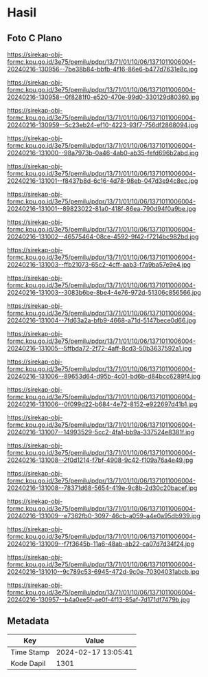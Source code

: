 # Hasil

## Foto C Plano

https://sirekap-obj-formc.kpu.go.id/3e75/pemilu/pdpr/13/71/01/10/06/1371011006004-20240216-130956--7be38b84-bbfb-4f16-86e6-b477d7631e8c.jpg

https://sirekap-obj-formc.kpu.go.id/3e75/pemilu/pdpr/13/71/01/10/06/1371011006004-20240216-130958--0f8281f0-e520-470e-99d0-330129d80360.jpg

https://sirekap-obj-formc.kpu.go.id/3e75/pemilu/pdpr/13/71/01/10/06/1371011006004-20240216-130959--5c23eb24-ef10-4223-93f7-756df2868094.jpg

https://sirekap-obj-formc.kpu.go.id/3e75/pemilu/pdpr/13/71/01/10/06/1371011006004-20240216-131000--98a7973b-0a46-4ab0-ab35-fefd696b2abd.jpg

https://sirekap-obj-formc.kpu.go.id/3e75/pemilu/pdpr/13/71/01/10/06/1371011006004-20240216-131001--f8437b8d-6c16-4d78-98eb-047d3e94c8ec.jpg

https://sirekap-obj-formc.kpu.go.id/3e75/pemilu/pdpr/13/71/01/10/06/1371011006004-20240216-131001--89823022-81a0-418f-86ea-790d94f0a9be.jpg

https://sirekap-obj-formc.kpu.go.id/3e75/pemilu/pdpr/13/71/01/10/06/1371011006004-20240216-131002--46575464-08ce-4592-9f42-f7214bc982bd.jpg

https://sirekap-obj-formc.kpu.go.id/3e75/pemilu/pdpr/13/71/01/10/06/1371011006004-20240216-131003--ffb21073-65c2-4cff-aab3-f7a9ba57e9e4.jpg

https://sirekap-obj-formc.kpu.go.id/3e75/pemilu/pdpr/13/71/01/10/06/1371011006004-20240216-131003--3083b6be-8be4-4e76-972d-51306c856566.jpg

https://sirekap-obj-formc.kpu.go.id/3e75/pemilu/pdpr/13/71/01/10/06/1371011006004-20240216-131004--7fd63a2a-bfb9-4668-a71d-5147bece0d66.jpg

https://sirekap-obj-formc.kpu.go.id/3e75/pemilu/pdpr/13/71/01/10/06/1371011006004-20240216-131005--5ffbda72-2f72-4aff-8cd3-50b3637592a1.jpg

https://sirekap-obj-formc.kpu.go.id/3e75/pemilu/pdpr/13/71/01/10/06/1371011006004-20240216-131006--89653d64-d95b-4c01-bd6b-d84bcc6289f4.jpg

https://sirekap-obj-formc.kpu.go.id/3e75/pemilu/pdpr/13/71/01/10/06/1371011006004-20240216-131006--0f099d22-b684-4e72-8152-e922697d41b1.jpg

https://sirekap-obj-formc.kpu.go.id/3e75/pemilu/pdpr/13/71/01/10/06/1371011006004-20240216-131007--14993529-5cc2-4fa1-bb9a-337524e8381f.jpg

https://sirekap-obj-formc.kpu.go.id/3e75/pemilu/pdpr/13/71/01/10/06/1371011006004-20240216-131008--2f0d1214-f7bf-4908-9c42-f109a76a4e49.jpg

https://sirekap-obj-formc.kpu.go.id/3e75/pemilu/pdpr/13/71/01/10/06/1371011006004-20240216-131008--78371d68-5654-419e-9c8b-2d30c20bacef.jpg

https://sirekap-obj-formc.kpu.go.id/3e75/pemilu/pdpr/13/71/01/10/06/1371011006004-20240216-131009--e7362fb0-3097-46cb-a059-a4e0a95db939.jpg

https://sirekap-obj-formc.kpu.go.id/3e75/pemilu/pdpr/13/71/01/10/06/1371011006004-20240216-131009--f7f3645b-11a6-48ab-ab22-ca07d7d34f24.jpg

https://sirekap-obj-formc.kpu.go.id/3e75/pemilu/pdpr/13/71/01/10/06/1371011006004-20240216-131010--9c789c53-6945-472d-9c0e-70304031abcb.jpg

https://sirekap-obj-formc.kpu.go.id/3e75/pemilu/pdpr/13/71/01/10/06/1371011006004-20240216-130957--b4a0ee5f-ae0f-4f13-85af-7d171df7479b.jpg


## Metadata

| Key        | Value               |
| ---------- | ------------------- |
| Time Stamp | 2024-02-17 13:05:41 |
| Kode Dapil | 1301                |



